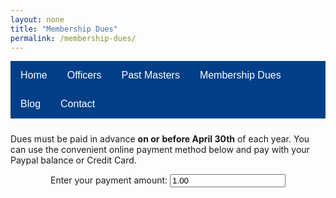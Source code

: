 ```yaml
---
layout: none
title: "Membership Dues"
permalink: /membership-dues/
---
```


<!-- Site-wide navigation and basic styling -->
<style>
  nav {
    background-color: #003f87;
    overflow: hidden;
    margin-bottom: 1.5rem;
  }
  nav a {
    float: left;
    display: block;
    color: #fff;
    text-align: center;
    padding: 14px 16px;
    text-decoration: none;
    font-family: sans-serif;
    font-size: 16px;
  }
  nav a:hover {
    background-color: #00265c;
    color: #fff;
  }
</style>

<nav>
  <a href="/">Home</a>
  <a href="/officers.html">Officers</a>
  <a href="/past-masters.html">Past&nbsp;Masters</a>
  <a href="/membership-dues/">Membership&nbsp;Dues</a>
  <a href="/blog/">Blog</a>
  <a href="/contact/">Contact</a>
</nav>

<p>Dues must be paid in advance <strong>on or</strong> <strong>before April 30th</strong> of each year. You can use the convenient online payment method below and pay with your Paypal balance or Credit Card. </p>


<div id="smart-button-container">
<div style="text-align: center;">

<label for="amount">Enter your payment amount:</label>
<input id="amount" min="1" name="amount" step="0.01" type="number" value="1.00"/><br/><br/>
<div id="paypal-button-container"></div>
</div>
</div>
<script data-sdk-integration-source="button-factory" src="https://www.paypal.com/sdk/js?client-id=ARVh945RzoRfj3oYM1ss9ATWyYOur079YlU6msU3UoGIDNXSPA7EwjX0qQ2ceAnXTy5-6ObmZ_plfMpM&amp;enable-funding=venmo¤cy=USD"></script>
<script>
  function initPayPalButton() {
    paypal.Buttons({
      style: {
        shape: 'rect',
        color: 'gold',
        layout: 'vertical',
        label: 'paypal',    
      },

      createOrder: function(data, actions) {
        // Retrieve amount from input field
        var amount = document.getElementById('amount').value;
        return actions.order.create({
          purchase_units: [{
            description: "Pay your annual dues to Fraternal Lodge No. 37",
            amount: {
              currency_code: "USD",
              value: amount // Use user-entered amount
            }
          }]
        });
      },

      onApprove: function(data, actions) {
        return actions.order.capture().then(function(orderData) {
          // Full available details
          console.log('Capture result', orderData, JSON.stringify(orderData, null, 2));
          // Show a success message within this page
          const element = document.getElementById('paypal-button-container');
          element.innerHTML = '';
          element.innerHTML = '<h3>Thank you for your payment!</h3>';
          // Or go to another URL:  actions.redirect('thank_you.html');
        });
      },

      onError: function(err) {
        console.log(err);
      }
    }).render('#paypal-button-container');
  }
  initPayPalButton();
</script>
